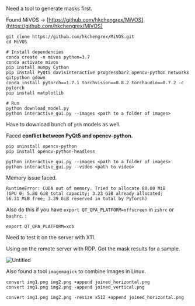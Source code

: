 Need a tool to generate masks first.

Found MiVOS → [https://github.com/hkchengrex/MiVOS](https://github.com/hkchengrex/MiVOS)

```
git clone https://github.com/hkchengrex/MiVOS.git
cd MiVOS

# Install dependencies
conda create -n mivos python=3.7
conda activate mivos
pip install numpy Cython 
pip install PyQt5 davisinteractive progressbar2 opencv-python networkx gitpython gdown
conda install pytorch==1.7.1 torchvision==0.8.2 torchaudio==0.7.2 -c pytorch
pip install matplotlib

# Run
python download_model.py
python interactive_gui.py --images <path to a folder of images>
```

Have to download bunch of `pth` models as well.

Faced **conflict between PyQt5 and opencv-python.**

```
pip uninstall opencv-python
pip install opencv-python-headless
```

```
python interactive_gui.py --images <path to a folder of images>
python interactive_gui.py --video <path to video>
```

Memory issue faced.

```
RuntimeError: CUDA out of memory. Tried to allocate 80.00 MiB 
(GPU 0; 5.80 GiB total capacity; 3.23 GiB already allocated; 
56.31 MiB free; 3.39 GiB reserved in total by PyTorch)
```

Also do this if you have `export QT_QPA_PLATFORM=offscreen` in `zshrc` or `bashrc`. :

```
export QT_QPA_PLATFORM=xcb
```

Need to test it on the server with X11.

Using on the remote server with RDP. Got the mask results for a sample.

![Untitled](/home/pytholic/Desktop/Projects/video_inpainting/sample_data/tmp/joined.png)

Also found a tool `imagemagick` to combine images in Linux.

```
convert img1.png img2.png +append joined_horizontal.png
convert img1.png img2.png -append joined_vertical.png

convert img1.png img2.png -resize x512 +append joined_horizontal.png
```

